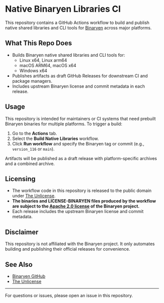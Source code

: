 # Native Binaryen Libraries CI

This repository contains a GitHub Actions workflow to build and publish native shared libraries and CLI tools for [Binaryen](https://github.com/WebAssembly/binaryen) across major platforms.

## What This Repo Does
- Builds Binaryen native shared libraries and CLI tools for:
  - Linux x64, Linux arm64
  - macOS ARM64, macOS x64
  - Windows x64
- Publishes artifacts as draft GitHub Releases for downstream CI and package managers.
- Includes upstream Binaryen license and commit metadata in each release.

## Usage
This repository is intended for maintainers or CI systems that need prebuilt Binaryen binaries for multiple platforms. To trigger a build:
1. Go to the **Actions** tab.
2. Select the **Build Native Libraries** workflow.
3. Click **Run workflow** and specify the Binaryen tag or commit (e.g., `version_116` or `main`).

Artifacts will be published as a draft release with platform-specific archives and a combined archive.


## Licensing
- The workflow code in this repository is released to the public domain under [The Unlicense](./UNLICENSE).
- **The binaries and LICENSE-BINARYEN files produced by the workflow are subject to the [Apache 2.0 license](https://github.com/WebAssembly/binaryen/blob/main/LICENSE) of the Binaryen project.**
- Each release includes the upstream Binaryen license and commit metadata.

## Disclaimer
This repository is not affiliated with the Binaryen project. It only automates building and publishing their official releases for convenience.

## See Also
- [Binaryen GitHub](https://github.com/WebAssembly/binaryen)
- [The Unlicense](https://unlicense.org/)

---

For questions or issues, please open an issue in this repository.
